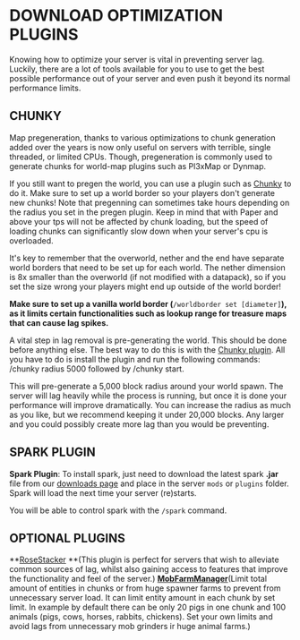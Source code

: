 # **DOWNLOAD OPTIMIZATION PLUGINS**

Knowing how to optimize your server is vital in preventing server lag. Luckily, there are a lot of tools available for you to use to get the best possible performance out of your server and even push it beyond its normal performance limits.

## **CHUNKY**

Map pregeneration, thanks to various optimizations to chunk generation added over the years is now only useful on servers with terrible, single threaded, or limited CPUs. Though, pregeneration is commonly used to generate chunks for world-map plugins such as Pl3xMap or Dynmap.

If you still want to pregen the world, you can use a plugin such as [Chunky](https://github.com/pop4959/Chunky) to do it. Make sure to set up a world border so your players don't generate new chunks! Note that pregenning can sometimes take hours depending on the radius you set in the pregen plugin. Keep in mind that with Paper and above your tps will not be affected by chunk loading, but the speed of loading chunks can significantly slow down when your server's cpu is overloaded.

It's key to remember that the overworld, nether and the end have separate world borders that need to be set up for each world. The nether dimension is 8x smaller than the overworld (if not modified with a datapack), so if you set the size wrong your players might end up outside of the world border!

**Make sure to set up a vanilla world border (**`/worldborder set [diameter]`**), as it limits certain functionalities such as lookup range for treasure maps that can cause lag spikes.**

A vital step in lag removal is pre-generating the world. This should be done before anything else. The best way to do this is with the [Chunky plugin](https://www.spigotmc.org/resources/chunky.81534/). All you have to do is install the plugin and run the following commands: /chunky radius 5000 followed by /chunky start.

This will pre-generate a 5,000 block radius around your world spawn. The server will lag heavily while the process is running, but once it is done your performance will improve dramatically. You can increase the radius as much as you like, but we recommend keeping it under 20,000 blocks. Any larger and you could possibly create more lag than you would be preventing.

## **SPARK PLUGIN**

**Spark Plugin**: To install spark, just need to download the latest spark **.jar** file from our [downloads page](https://spark.lucko.me/download) and place in the server `mods` or `plugins` folder. Spark will load the next time your server (re)starts.

You will be able to control spark with the `/spark` command.

## **OPTIONAL PLUGINS**

**[RoseStacker](https://www.spigotmc.org/resources/rosestacker.82729/) **(This plugin is perfect for servers that wish to alleviate common sources of lag, whilst also gaining access to features that improve the functionality and feel of the server.) **[MobFarmManager](https://www.spigotmc.org/resources/mob-farm-manager-supports-1-7-10-up-to-1-21-hopper-support.15127/)**(Limit total amount of entities in chunks or from huge spawner farms to prevent from unnecessary server load. It can limit entity amount in each chunk by set limit. In example by default there can be only 20 pigs in one chunk and 100 animals (pigs, cows, horses, rabbits, chickens). Set your own limits and avoid lags from unnecessary mob grinders ir huge animal farms.)
 
